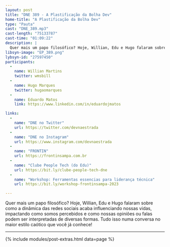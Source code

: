 ```yaml
---
layout: post
title: "DNE 389 - A Plastificação da Bolha Dev"
home-title: "A Plastificação da Bolha Dev"
type: "Pauta"
cast: "DNE_389.mp3"
cast-length: "75133787"
cast-time: "01:09:22"
description: |
  Quer mais um papo filosófico? Hoje, Willian, Edu e Hugo falaram sobre como a dinâmica das redes sociais acaba influenciando nossas vidas, impactando como somos percebidos e como nossas opiniões ou falas podem ser interpretadas de diversas formas. Tudo isso numa conversa no maior estilo caótico que você já conhece!
libsyn-image: "EP_389.png"
lybsyn-id: "27597450"
participants:
  -
    name: Willian Martins
    twitter: wmsbill
  -
    name: Hugo Marques
    twitter: hugaomarques
  -
    name: Eduardo Matos
    link: https://www.linkedin.com/in/eduardojmatos

links:
  -
    name: "DNE no Twitter"
    url: https://twitter.com/devnaestrada
  -
    name: "DNE no Instagram"
    url: https://www.instagram.com/devnaestrada
  -
    name: "FRONTIN"
    url: https://frontinsampa.com.br
  -
    name: "Clube People Tech (do Edu)"
    url: https://bit.ly/clube-people-tech-dne
  -
    name: "Workshop: Ferramentas essencias para liderança técnica"
    url: https://bit.ly/workshop-frontinsampa-2023

---
```


Quer mais um papo filosófico? Hoje, Willian, Edu e Hugo falaram sobre como a dinâmica das redes sociais acaba influenciando nossas vidas, impactando como somos percebidos e como nossas opiniões ou falas podem ser interpretadas de diversas formas. Tudo isso numa conversa no maior estilo caótico que você já conhece!

---

{% include modules/post-extras.html data=page %}
